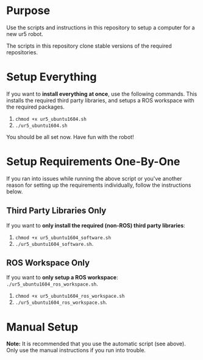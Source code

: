 # Purpose
Use the scripts and instructions in this repository to setup a computer for a new ur5 robot.

The scripts in this repository clone stable versions of the required repositories.

# Setup Everything
If you want to **install everything at once**, use the following commands. This installs the required third party libraries, and setups a ROS workspace with the required packages.
1. `chmod +x ur5_ubuntu1604.sh`
2. `./ur5_ubuntu1604.sh`

You should be all set now. Have fun with the robot!

# Setup Requirements One-By-One
If you ran into issues while running the above script or you've another reason for setting up the requirements individually, follow the instructions below.

## Third Party Libraries Only
If you want to **only install the required (non-ROS) third party libraries**: 
1. `chmod +x ur5_ubuntu1604_software.sh`
2. `./ur5_ubuntu1604_software.sh`.

## ROS Workspace Only
If you want to **only setup a ROS workspace**: `./ur5_ubuntu1604_ros_workspace.sh`.
1. `chmod +x ur5_ubuntu1604_ros_workspace.sh`
2. `./ur5_ubuntu1604_ros_workspace.sh`.

# Manual Setup
**Note:** It is recommended that you use the automatic script (see above). Only use the manual instructions if you run into trouble.
